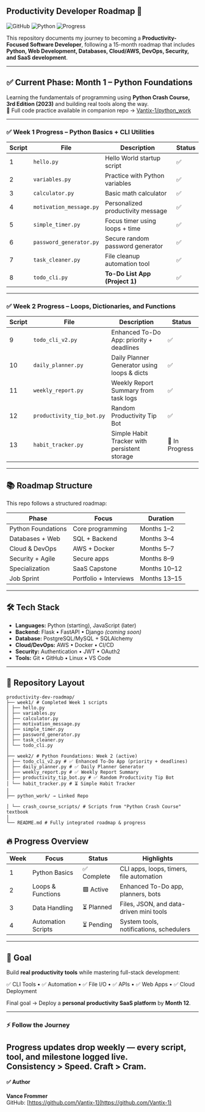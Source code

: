## Productivity Developer Roadmap 🚀
![GitHub](https://img.shields.io/badge/GitHub-Repo-black?logo=github&logoColor=white)
![Python](https://img.shields.io/badge/Python-3.11-brightgreen?logo=python&logoColor=white)
![Progress](https://img.shields.io/badge/Progress-Live-brightgreen)

This repository documents my journey to becoming a **Productivity-Focused Software Developer**, following a 15-month roadmap that includes **Python, Web Development, Databases, Cloud/AWS, DevOps, Security, and SaaS development**.

---

## ✅ Current Phase: Month 1 – Python Foundations
Learning the fundamentals of programming using **Python Crash Course, 3rd Edition (2023)** and building real tools along the way.  
📘 Full code practice available in companion repo → [Vantix-1/python_work](https://github.com/Vantix-1/python_work)

---

### ✅ Week 1 Progress – Python Basics + CLI Utilities
| Script | File | Description | Status |
|--------|------|-------------|--------|
| 1 | `hello.py` | Hello World startup script | ✅ |
| 2 | `variables.py` | Practice with Python variables | ✅ |
| 3 | `calculator.py` | Basic math calculator | ✅ |
| 4 | `motivation_message.py` | Personalized productivity message | ✅ |
| 5 | `simple_timer.py` | Focus timer using loops + time | ✅ |
| 6 | `password_generator.py` | Secure random password generator | ✅ |
| 7 | `task_cleaner.py` | File cleanup automation tool | ✅ |
| 8 | `todo_cli.py` | **To-Do List App (Project 1)** | ✅ |

---

### ✅ Week 2 Progress – Loops, Dictionaries, and Functions
| Script | File | Description | Status |
|--------|------|-------------|--------|
| 9 | `todo_cli_v2.py` | Enhanced To-Do App: priority + deadlines | ✅ |
| 10 | `daily_planner.py` | Daily Planner Generator using loops & dicts | ✅ |
| 11 | `weekly_report.py` | Weekly Report Summary from task logs | ✅ |
| 12 | `productivity_tip_bot.py` | Random Productivity Tip Bot | ✅ |
| 13 | `habit_tracker.py` | Simple Habit Tracker with persistent storage | 🔄 In Progress |

---

## 📚 Roadmap Structure
This repo follows a structured roadmap:

| Phase | Focus | Duration |
|-------|-------|----------|
| Python Foundations | Core programming | Months 1–2 |
| Databases + Web | SQL + Backend | Months 3–4 |
| Cloud & DevOps | AWS + Docker | Months 5–7 |
| Security + Agile | Secure apps | Months 8–9 |
| Specialization | SaaS Capstone | Months 10–12 |
| Job Sprint | Portfolio + Interviews | Months 13–15 |

---

## 🛠️ Tech Stack
- **Languages:** Python (starting), JavaScript (later)
- **Backend:** Flask • FastAPI • Django *(coming soon)*
- **Database:** PostgreSQL/MySQL + SQLAlchemy
- **Cloud/DevOps:** AWS • Docker • CI/CD
- **Security:** Authentication • JWT • OAuth2
- **Tools:** Git • GitHub • Linux • VS Code

---

## 📂 Repository Layout

```
productivity-dev-roadmap/
├── week1/ # Completed Week 1 scripts
│ ├── hello.py
│ ├── variables.py
│ ├── calculator.py
│ ├── motivation_message.py
│ ├── simple_timer.py
│ ├── password_generator.py
│ ├── task_cleaner.py
│ └── todo_cli.py
│
├── week2/ # Python Foundations: Week 2 (active)
│ ├── todo_cli_v2.py # ✅ Enhanced To-Do App (priority + deadlines)
│ ├── daily_planner.py # ✅ Daily Planner Generator
│ ├── weekly_report.py # ✅ Weekly Report Summary
│ ├── productivity_tip_bot.py # ✅ Random Productivity Tip Bot
│ └── habit_tracker.py # ⏳ Simple Habit Tracker
│
├── python_work/ → Linked Repo

│ └── crash_course_scripts/ # Scripts from "Python Crash Course" textbook
│
└── README.md # Fully integrated roadmap & progress

```

## 🔥 Progress Overview
| Week | Focus | Status | Highlights |
|------|--------|---------|------------|
| 1 | Python Basics | ✅ Complete | CLI apps, loops, timers, file automation |
| 2 | Loops & Functions | 🟩 Active | Enhanced To-Do app, planners, bots |
| 3 | Data Handling | ⏳ Planned | Files, JSON, and data-driven mini tools |
| 4 | Automation Scripts | ⏳ Pending | System tools, notifications, schedulers |

---

## 🌟 Goal
Build **real productivity tools** while mastering full-stack development:

✅ CLI Tools • ✅ Automation • ✅ File I/O • ✅ APIs • ✅ Web Apps • ✅ Cloud Deployment  

Final goal → Deploy a **personal productivity SaaS platform** by **Month 12**.

---

### ⚡ Follow the Journey
Progress updates drop weekly — every script, tool, and milestone logged live.  
Consistency > Speed. Craft > Cram.
---

#### ✅ Author
**Vance Frommer**  
GitHub: [https://github.com/Vantix-1](https://github.com/Vantix-1)